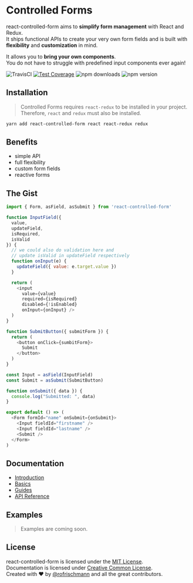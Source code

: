 # Controlled Forms

react-controlled-form aims to **simplify form management** with React and Redux.<br>
It ships functional APIs to create your very own form fields and is built with **flexibility** and **customization** in mind.<br>

It allows you to **bring your own components**.<br>
You do not have to struggle with predefined input components ever again!

<img alt="TravisCI" src="https://travis-ci.org/rofrischmann/react-controlled-form.svg?branch=master"> <a href="https://codeclimate.com/github/rofrischmann/react-controlled-form/coverage"><img alt="Test Coverage" src="https://codeclimate.com/github/rofrischmann/react-controlled-form/badges/coverage.svg"></a> <img alt="npm downloads" src="https://img.shields.io/npm/dm/react-controlled-form.svg"> <img alt="npm version" src="https://badge.fury.io/js/react-controlled-form.svg">

## Installation
> Controlled Forms requires `react-redux` to be installed in your project. Therefore, `react` and `redux` must also be installed.

```sh
yarn add react-controlled-form react react-redux redux
```

## Benefits
* simple API
* full flexibility
* custom form fields
* reactive forms


## The Gist
```javascript
import { Form, asField, asSubmit } from 'react-controlled-form'

function InputField({
  value,
  updateField,
  isRequired,
  isValid
}) {
  // we could also do validation here and
  // update isValid in updateField respectively
  function onInput(e) {
    updateField({ value: e.target.value })
  }

  return (
    <input
      value={value}
      required={isRequired}
      disabled={!isEnabled}
      onInput={onInput} />
  )
}

function SubmitButton({ submitForm }) {
  return (
    <button onClick={sumbitForm}>
      Submit
    </button>
  )
}

const Input = asField(InputField)
const Submit = asSubmit(SubmitButton)

function onSubmit({ data }) {
  console.log("Submitted: ", data)
}

export default () => (
  <Form formId="name" onSubmit={onSubmit}>
    <Input fieldId="firstname" />
    <Input fieldId="lastname" />
    <Submit />
  </Form>
)
```

## Documentation

* [Introduction](https://react-controlled-form.js.org/docs/Introduction.html)
* [Basics](https://react-controlled-form.js.org/docs/Basics.html)
* [Guides](https://react-controlled-form.js.org/docs/Guides.html)
* [API Reference](https://react-controlled-form.js.org/docs/API.html)

## Examples
> Examples are coming soon.


## License
react-controlled-form is licensed under the [MIT License](http://opensource.org/licenses/MIT).<br>
Documentation is licensed under [Creative Common License](http://creativecommons.org/licenses/by/4.0/).<br>
Created with ♥ by [@rofrischmann](http://rofrischmann.de) and all the great contributors.

